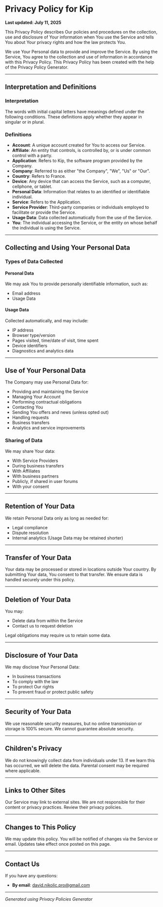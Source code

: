 # Privacy Policy for Kip

**Last updated: July 11, 2025**

This Privacy Policy describes Our policies and procedures on the collection, use and disclosure of Your information when You use the Service and tells You about Your privacy rights and how the law protects You.

We use Your Personal data to provide and improve the Service. By using the Service, You agree to the collection and use of information in accordance with this Privacy Policy. This Privacy Policy has been created with the help of the Privacy Policy Generator.

---

## Interpretation and Definitions

### Interpretation

The words with initial capital letters have meanings defined under the following conditions. These definitions apply whether they appear in singular or in plural.

### Definitions

- **Account**: A unique account created for You to access our Service.
- **Affiliate**: An entity that controls, is controlled by, or is under common control with a party.
- **Application**: Refers to Kip, the software program provided by the Company.
- **Company**: Referred to as either "the Company", "We", "Us" or "Our".
- **Country**: Refers to France.
- **Device**: Any device that can access the Service, such as a computer, cellphone, or tablet.
- **Personal Data**: Information that relates to an identified or identifiable individual.
- **Service**: Refers to the Application.
- **Service Provider**: Third-party companies or individuals employed to facilitate or provide the Service.
- **Usage Data**: Data collected automatically from the use of the Service.
- **You**: The individual accessing the Service, or the entity on whose behalf the individual is using the Service.

---

## Collecting and Using Your Personal Data

### Types of Data Collected

#### Personal Data

We may ask You to provide personally identifiable information, such as:

- Email address
- Usage Data

#### Usage Data

Collected automatically, and may include:

- IP address
- Browser type/version
- Pages visited, time/date of visit, time spent
- Device identifiers
- Diagnostics and analytics data

---

## Use of Your Personal Data

The Company may use Personal Data for:

- Providing and maintaining the Service
- Managing Your Account
- Performing contractual obligations
- Contacting You
- Sending You offers and news (unless opted out)
- Handling requests
- Business transfers
- Analytics and service improvements

### Sharing of Data

We may share Your data:

- With Service Providers
- During business transfers
- With Affiliates
- With business partners
- Publicly, if shared in user forums
- With your consent

---

## Retention of Your Data

We retain Personal Data only as long as needed for:

- Legal compliance
- Dispute resolution
- Internal analytics (Usage Data may be retained shorter)

---

## Transfer of Your Data

Your data may be processed or stored in locations outside Your country. By submitting Your data, You consent to that transfer. We ensure data is handled securely under this policy.

---

## Deletion of Your Data

You may:

- Delete data from within the Service
- Contact us to request deletion

Legal obligations may require us to retain some data.

---

## Disclosure of Your Data

We may disclose Your Personal Data:

- In business transactions
- To comply with the law
- To protect Our rights
- To prevent fraud or protect public safety

---

## Security of Your Data

We use reasonable security measures, but no online transmission or storage is 100% secure. We cannot guarantee absolute security.

---

## Children's Privacy

We do not knowingly collect data from individuals under 13. If we learn this has occurred, we will delete the data. Parental consent may be required where applicable.

---

## Links to Other Sites

Our Service may link to external sites. We are not responsible for their content or privacy practices. Review their privacy policies.

---

## Changes to This Policy

We may update this policy. You will be notified of changes via the Service or email. Updates take effect once posted on this page.

---

## Contact Us

If you have any questions:

- **By email**: [david.nikolic.pro@gmail.com](mailto:david.nikolic.pro@gmail.com)

---

*Generated using Privacy Policies Generator*
